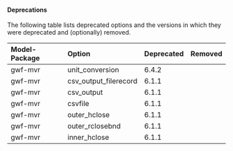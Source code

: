 #### Deprecations

The following table lists deprecated options and the versions in which they were deprecated and (optionally) removed.

| Model-Package | Option | Deprecated | Removed |
|:--------------|:-------|:-----------|:--------|
| gwf-mvr | unit_conversion | 6.4.2 |  |
| gwf-mvr | csv_output_filerecord | 6.1.1 |  |
| gwf-mvr | csv_output | 6.1.1 |  |
| gwf-mvr | csvfile | 6.1.1 |  |
| gwf-mvr | outer_hclose | 6.1.1 |  |
| gwf-mvr | outer_rclosebnd | 6.1.1 |  |
| gwf-mvr | inner_hclose | 6.1.1 |  |

